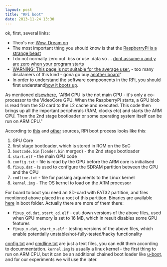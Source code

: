 ```yaml
---
layout: post
title: "RPi boot"
date: 2013-11-24 13:30
---
```


ok, first, several links:

* Theo's no: [Wow. Dream on](http://marc.info/?l=openbsd-misc&m=132788027403910&w=2)
* The most important thing you should know is that the [RaspberryPi is a strange beast](http://raspberrypi.stackexchange.com/questions/7122/level-of-hackability-of-raspberry-pi)
* I do not normally zero out .bss or use .data so ... [dont assume x and y are zero when your program starts](https://github.com/dwelch67/raspberrypi)
* [WARNING: This page is not suitable for the average user.](http://elinux.org/RPi_Advanced_Setup) - too many disclamers of this kind - gona go buy [another board](http://beagleboard.org/Products/BeagleBone+Black)"
* In order to understand the software compoonents in the RPi, you should first understand[how it boots up](http://elinux.org/RPi_Software).

As mentioned [elsewhere](http://raspberrypi.stackexchange.com/questions/7122/level-of-hackability-of-raspberry-pi/7126#7126),
"ARM CPU is the not main CPU - it's only a co-processor to the VideoCore GPU. When the RaspberryPi starts,
a GPU blob is read from the SD card to the L2 cache and executed. This code then brings up all the important peripherals
(RAM, clocks etc) and starts the ARM CPU. Then the 2nd stage bootloader or some operating system itself can be run on ARM CPU."

According to [this](http://raspberrypi.stackexchange.com/questions/1200/what-happens-during-the-boot-process/1202#1202) and
[other](http://myembeddedlinux.blogspot.com/2013/05/raspberry-pi-boot-sequence.html) sources, RPi boot process looks like this: 

1. GPU Core
2. first stage bootloader, which is stored in ROM on the SoC
3. `bootcode.bin` (`loader.bin` merged) - the 2nd stage bootloader
4. `start.elf` - the main GPU code
5. `config.txt` - file is read by the GPU before the ARM core is initialised
6. `fixup.dat` - is used to configure the SDRAM partition between the GPU and the CPU
7. `cmdline.txt` - file for passing arguments to the Linux kernel
8. `kernel.img` - The OS kernel to load on the ARM processor

For board to boot you need an SD-card with FAT32 partition, and files mentioned above placed in a root of this partition.
Binaries are available [here](https://github.com/raspberrypi/firmware/) in boot folder. Actually there are more of them there:

* `fixup_cd.dat`, `start_cd.elf` - cut-down versions of the above files, used when GPU memory is set to 16 MB, which in result disables some GPU 
features
* `fixup_x.dat`, `start_x.elf` - testing versions of the above files, which enable potentially unstable/not-fully-tested/hacky functionality

[config.txt](http://elinux.org/RPi_config.txt) and [cmdline.txt](http://elinux.org/RPi_cmdline.txt) are just a text files, you can edit them
according to docummentation.  `kernel.img` is usually a linux kernel - the first thing to run on ARM CPU, but it can be an additional
chained boot loader like [u-boot](http://elinux.org/RPi_U-Boot), and for our experiments we will use the later.


